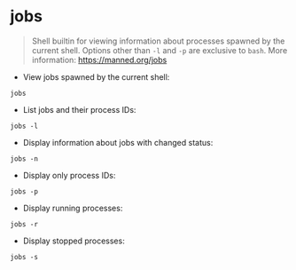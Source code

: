 # jobs

> Shell builtin for viewing information about processes spawned by the current shell.
> Options other than `-l` and `-p` are exclusive to `bash`.
> More information: <https://manned.org/jobs>

- View jobs spawned by the current shell:

`jobs`

- List jobs and their process IDs:

`jobs -l`

- Display information about jobs with changed status:

`jobs -n`

- Display only process IDs:

`jobs -p`

- Display running processes:

`jobs -r`

- Display stopped processes:

`jobs -s`
